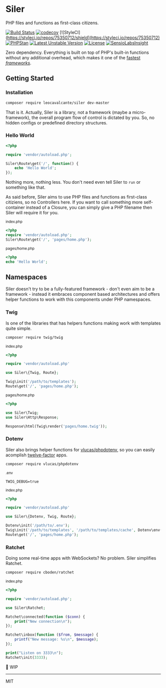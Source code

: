 # Siler

PHP files and functions as first-class citizens.

[![Build Status](https://travis-ci.org/leocavalcante/siler.svg?branch=master)](https://travis-ci.org/leocavalcante/siler)
[![codecov](https://codecov.io/gh/leocavalcante/siler/branch/master/graph/badge.svg)](https://codecov.io/gh/leocavalcante/siler)
[![StyleCI](https://styleci.io/repos/75350712/shield](https://styleci.io/repos/75350712)
[![PHPStan](https://img.shields.io/badge/PHPStan-enabled-brightgreen.svg?style=flat)](https://github.com/phpstan/phpstan)
[![Latest Unstable Version](https://poser.pugx.org/leocavalcante/siler/v/unstable)](//packagist.org/packages/leocavalcante/siler)
[![License](https://poser.pugx.org/leocavalcante/siler/license)](https://packagist.org/packages/leocavalcante/siler)
[![SensioLabsInsight](https://insight.sensiolabs.com/projects/703f233e-0738-4bf3-9d47-09d3c6de19b0/mini.png)](https://insight.sensiolabs.com/projects/703f233e-0738-4bf3-9d47-09d3c6de19b0)

Zero dependency. Everything is built on top of PHP's built-in functions without any additional overhead, which makes it one of the [fastest *frameworks*](https://github.com/kenjis/php-framework-benchmark#results).

## Getting Started

### Installation

```bash
composer require leocavalcante/siler dev-master
```
That is it. Actually, Siler is a library, not a framework (maybe a micro-framework), the overall program flow of control is dictated by you. So, no hidden configs or predefined directory structures.

### Hello World

```php
<?php

require 'vendor/autoload.php';

Siler\Route\get('/', function() {
    echo 'Hello World';
});
```
Nothing more, nothing less. You don't need even tell Siler to `run` or something like that.

As said before, Siler aims to use PHP files and functions as first-class citiziens, so no Controllers here. If you want to call something more self-container instead of a Closure, you can simply give a PHP filename then Siler will require it for you.

<sub>index.php</sub>
```php
<?php
require 'vendor/autoload.php';
Siler\Route\get('/', 'pages/home.php');
```

<sub>pages/home.php</sub>
```php
<?php
echo 'Hello World';
```

## Namespaces

Siler doesn't try to be a fully-featured framework - don't even aim to be a framework - instead it embraces component based architectures and offers helper functions to work with this components under PHP namespaces.

### Twig

Is one of the libraries that has helpers functions making work with templates quite simple.

```bash
composer require twig/twig
```

<sub>index.php</sub>
```php
<?php

require 'vendor/autoload.php'

use Siler\{Twig, Route};

Twig\init('/path/to/templates');
Route\get('/', 'pages/home.php');
```

<sub>pages/home.php</sub>
```php
<?php

use Siler\Twig;
use Siler\Http\Response;

Response\html(Twig\render('pages/home.twig'));
```

### Dotenv

Siler also brings helper functions for [vlucas/phpdotenv](https://github.com/vlucas/phpdotenv), so you can easily acomplish [twelve-factor](https://12factor.net/) apps.

```bash
composer require vlucas/phpdotenv
```

<sub>.env</sub>
```dotenv
TWIG_DEBUG=true
```

<sub>index.php</sub>
```php
<?php

require 'vendor/autoload.php'

use Siler\{Dotenv, Twig, Route};

Dotenv\init('/path/to/.env');
Twig\init('/path/to/templates', '/path/to/templates/cache', Dotenv\env('TWIG_DEBUG'));
Route\get('/', 'pages/home.php');
```

### Ratchet

Doing some real-time apps with WebSockets? No problem. Siler simplifies Ratchet.

```bash
composer require cboden/ratchet
```

<sub>index.php</sub>
```php
<?php

require 'vendor/autoload.php';

use Siler\Ratchet;

Ratchet\connected(function ($conn) {
    print("New connection\n");
});

Ratchet\inbox(function ($from, $message) {
    printf("New message: %s\n", $message);
});

print("Listen on 3333\n");
Ratchet\init(3333);
```

🚧 WIP

---
MIT
